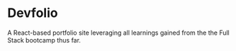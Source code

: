 # Devfolio

A React-based portfolio site leveraging all learnings gained from the the Full Stack bootcamp thus far.